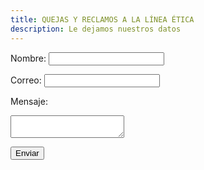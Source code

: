 ```yaml
---
title: QUEJAS Y RECLAMOS A LA LÍNEA ÉTICA
description: Le dejamos nuestros datos
---
```


<form action="https://formspree.io/f/xleqnkvb" method="POST">
  <label for="name">Nombre:</label>
  <input type="text" id="name" name="name" required>

  <label for="email">Correo:</label>
  <input type="email" id="email" name="_replyto" required>

  <label for="message">Mensaje:</label>
  <textarea id="message" name="message" required></textarea>

  <!-- This field is used to prevent spam. Leave it empty. -->
  <input type="text" name="_gotcha" style="display:none">

  <button type="submit">Enviar</button>
</form>